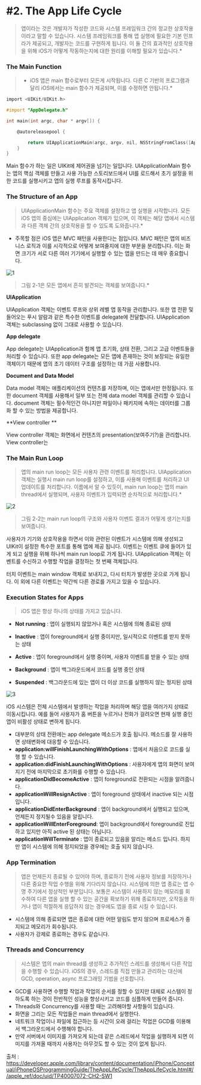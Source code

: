 # #2. The App Life Cycle

> 앱이라는 것은 개발자가 작성한 코드와 시스템 프레임워크 간의 정교한 상호작용이라고 말할 수 있습니다. 시스템 프레임워크를 통해 앱 실행에 필요한 기본 인프라가 제공되고, 개발자는 코드를 구현하게 됩니다. 이 둘 간의 효과적인 상호작용을 위해 iOS가 어떻게 작동하는지에 대한 원리를 이해할 필요가 있습니다.*

### The Main Function

> * iOS 앱은 main 함수로부터 모든게 시작됩니다. 다른 C 기반의 프로그램과 달리 iOS에서는 main 함수가 제공되며, 이를 수정하면 안됩니다.*

```objective-c
import <UIKit/UIKit.h>

#import "AppDelegate.h"

int main(int argc, char * argv[]) {

    @autoreleasepool {

        return UIApplicationMain(argc, argv, nil, NSStringFromClass([AppDelegate class]));
    }
}
```

Main 함수가 하는 일은 UIKit에 제어권을 넘기는 일입니다. UIApplicationMain 함수는 앱의 핵심 객체를 만들고 사용 가능한 스토리보드에서 UI를 로드해서 초기 설정을 위한 코드를 실행시키고 앱의 실행 루프를 동작시킵니다.

### The Structure of an App

> UIApplicationMain 함수는 주요 객체를 설정하고 앱 실행을 시작합니다. 모든 iOS 앱의 중심에는 UIApplication 객체가 있으며, 이 객체는 해당 앱에서 시스템과 다른 객체 간의 상호작용을 할 수 있도록 도와줍니다.*

* 주목할 점은 iOS 앱은 MVC 패턴을 사용한다는 점입니다. MVC 패턴은 앱의 비즈니스 로직과 이를 시각적으로 어떻게 보여줄지에 대한 부분을 분리합니다. 이는 화면 크기가 서로 다른 여러 기기에서 실행할 수 있는 앱을 만드는 데 매우 중요합니다.

![1](https://developer.apple.com/library/content/documentation/iPhone/Conceptual/iPhoneOSProgrammingGuide/Art/core_objects_2x.png) 

> 그림 2-1은 모든 앱에서 흔히 발견되는 객체를 보여줍니다.*



**UIApplication**

 UIApplication 객체는 이벤트 루프와 상위 레벨 앱 동작을 관리합니다. 또한 앱 전환 및 들어오는 푸시 알람과 같은 특수한 이벤트를 delegate에 전달합니다. UIApplication 객체는 subclassing 없이 그대로 사용할 수 있습니다. 

**App delegate**

 App delegate는 UIApplication과 함께 앱 초기화, 상태 전환, 그리고 고급 이벤트들을 처리할 수 있습니다. 또한 app delegate는 모든 앱에 존재하는 것이 보장되는 유일한 객체이기 때문에 앱의 초기 데이터 구조를 설정하는 데 가끔 사용합니다.

**Document and Data Model**

 Data model 객체는 애플리케이션의 컨텐츠를 저장하며, 이는 앱에서만 한정됩니다. 또한 document 객체를 사용해서 일부 또는 전체 data model 객체를 관리할 수 있습니다. document 객체는 필수적인건 아니지만 파일이나 패키지에 속하는 데이터를 그룹화 할 수 있는 방법을 제공합니다.

**View controller **

 View controller 객체는 화면에서 컨텐츠의 presentation(보여주기?)을 관리합니다. View controller는 

### The Main Run Loop 

> 앱의 main run loop는 모든 사용자 관련 이벤트를 처리합니다. UIApplication 객체는 실행시 main run loop를 설정하고, 이를 사용해 이벤트를 처리하고 UI 업데이트를 처리합니다. 이름에서 알 수 있듯이, main run loop는 앱의 main thread에서 실행되며, 사용자 이벤트가 입력되면 순차적으로 처리합니다.*

![2](https://developer.apple.com/library/content/documentation/iPhone/Conceptual/iPhoneOSProgrammingGuide/Art/event_draw_cycle_a_2x.png) 

> 그림 2-2는 main run loop의 구조와 사용자 이벤트 결과가 어떻게 생기는지를 보여줍니다. 

사용자가 기기와 상호작용을 하면서 이와 관련된 이벤트가 시스템에 의해 생성되고 UIKit이 설정한 특수한 포트를 통해 앱에 제공 됩니다. 이벤트는 이벤트 큐에 들어가 있게 되고 실행을 위해 하나씩 main run loop로 가게 됩니다. UIApplication 객체는 이벤트를 수신하고 수행할 작업을 결정하는 첫 번째 객체입니다. 

터치 이벤트는 main window 객체로 보내지고, 다시 터치가 발생한 곳으로 가게 됩니다. 이 외에 다른 이벤트는 약간씩 다른 경로를 가지고 있을 수 있습니다. 

### Execution States for Apps

> iOS 앱은 항상 하나의 상태를 가지고 있습니다.

* **Not running** : 앱이 실행되지 않았거나 혹은 시스템에 의해 종료된 상태


* **Inactive** : 앱이 foreground에서 실행 중이지만, 일시적으로 이벤트를 받지 못하는 상태
* **Active** : 앱이 foreground에서 실행 중이며, 사용자 이벤트를 받을 수 있는 상태
* **Background** : 앱이 백그라운드에서 코드를 실행 중인 상태
* **Suspended** : 백그라운드에 있는 앱이 더 이상 코드를 실행하지 않는 정지된 상태

![3](https://developer.apple.com/library/content/documentation/iPhone/Conceptual/iPhoneOSProgrammingGuide/Art/high_level_flow_2x.png) 



iOS 시스템은 전체 시스템에서 발생하는 작업을 처리하며 해당 앱을 여러가지 상태로 이동시킵니다. 예를 들어 사용자가 홈 버튼을 누르거나 전화가 걸려오면 현재 실행 중인 앱이 비활성 상태로 변하게 됩니다.

- 대부분의 상태 전환에는 app delegate 메소드가 호출 됩니다. 메소드를 잘 사용하면 상태변화에 대응할 수 있습니다.
- **application:willFinishLaunchingWithOptions** : 앱에서 처음으로 코드를 실행 할 수 있습니다.
- **application:didFinishLaunchingWithOptions** : 사용자에게 앱의 화면이 보여지기 전에 마지막으로 초기화를 수행할 수 있습니다.
- **applicationDidBecomeActive** : 앱이 foreground로 전환되는 시점을 알려줍니다.
- **applicationWillResignActive** : 앱이 foreground 상태에서 inactive 되는 시점입니다.
- **applicationDidEnterBackground** : 앱이 background에서 실행되고 있으며, 언제든지 정지될수 있음을 알립니다.
- **applicationWillEnterForeground**: 앱이 background에서 foreground로 진입하고 있지만 아직 active 된 상태는 아닙니다.
- **applicationWillTerminate** : 앱이 종료되고 있음을 알리는 메소드 입니다. 하지만 앱이 시스템에 의해 정지되었을 경우에는 호출 되지 않습니다.

### App Termination

> 앱은 언제든지 종료될 수 있어야 하며, 종료하기 전에 사용자 정보를 저장하거나 다른 중요한 작업 수행을 위해 기다리지 않습니다. 시스템에 의한 앱 종료는 앱 수명 주기에서 정상적인 부분입니다. 보통은 시스템이 사용하지 않는 메모리를 회수하여 다른 앱을 실행 할 수 있는 공간을 확보하기 위해 종료하지만, 오작동을 하거나 앱이 적절하게 응답하지 않는 경우에도 앱을 종료 시킬 수 있습니다.

* 시스템에 의해 종료되면 앱은 종료에 대한 어떤 알림도 받지 않으며 프로세스가 중지되고 메모리가 회수됩니다.
* 사용자가 강제로 종료하는 경우도 같습니다.

### Threads and Concurrency

> 시스템은 앱의 main thread를 생성하고 추가적인 스레드를 생성해서 다른 작업을 수행할 수 있습니다. iOS의 경우, 스레드를 직접 만들고 관리하는 대신에 GCD, operation, async 프로그래밍 기법을 선호합니다. 

* GCD를 사용하면 수행할 작업과 작업의 순서를 정할 수 있지만 대체로 시스템이 정하도록 하는 것이 전반적인 성능을 향상시키고 코드를 심플하게 만들어 줍니다.
* Threads와 Concurrency를 사용할 때는 고려해야할 사항들이 있습니다.
* 화면을 그리는 모든 작업들은 main thread에서 실행한다.
* 네트워크 작업이나 파일에 접근하는 등 시간이 오래 걸리는 작업은 GCD를 이용해서 백그라운드에서 수행해야 합니다. 
* 만약 서버에서 이미지를 가져오게 되는데 같은 스레드에서 작업을 실행하게 되면 이미지를 가져올 때까지 사용자는 아무것도 할 수 있는 것이 없게 됩니다. 



출처 : https://developer.apple.com/library/content/documentation/iPhone/Conceptual/iPhoneOSProgrammingGuide/TheAppLifeCycle/TheAppLifeCycle.html#//apple_ref/doc/uid/TP40007072-CH2-SW1